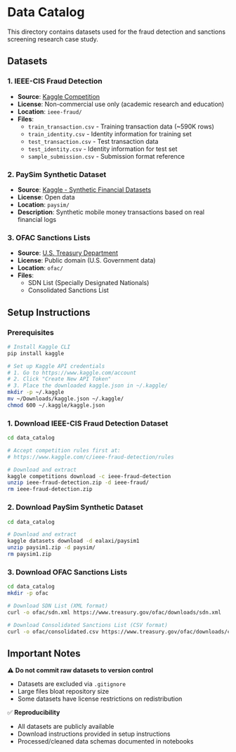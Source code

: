 # Data Catalog

This directory contains datasets used for the fraud detection and sanctions screening research case study.

## Datasets

### 1. IEEE-CIS Fraud Detection

- **Source**: [Kaggle Competition](https://www.kaggle.com/c/ieee-fraud-detection)
- **License**: Non-commercial use only (academic research and education)
- **Location**: `ieee-fraud/`
- **Files**:
  - `train_transaction.csv` - Training transaction data (~590K rows)
  - `train_identity.csv` - Identity information for training set
  - `test_transaction.csv` - Test transaction data
  - `test_identity.csv` - Identity information for test set
  - `sample_submission.csv` - Submission format reference

### 2. PaySim Synthetic Dataset

- **Source**: [Kaggle - Synthetic Financial Datasets](https://www.kaggle.com/datasets/ealaxi/paysim1)
- **License**: Open data
- **Location**: `paysim/`
- **Description**: Synthetic mobile money transactions based on real financial logs

### 3. OFAC Sanctions Lists

- **Source**: [U.S. Treasury Department](https://sanctionssearch.ofac.treas.gov/)
- **License**: Public domain (U.S. Government data)
- **Location**: `ofac/`
- **Files**:
  - SDN List (Specially Designated Nationals)
  - Consolidated Sanctions List

## Setup Instructions

### Prerequisites

```bash
# Install Kaggle CLI
pip install kaggle

# Set up Kaggle API credentials
# 1. Go to https://www.kaggle.com/account
# 2. Click "Create New API Token"
# 3. Place the downloaded kaggle.json in ~/.kaggle/
mkdir -p ~/.kaggle
mv ~/Downloads/kaggle.json ~/.kaggle/
chmod 600 ~/.kaggle/kaggle.json
```

### 1. Download IEEE-CIS Fraud Detection Dataset

```bash
cd data_catalog

# Accept competition rules first at:
# https://www.kaggle.com/c/ieee-fraud-detection/rules

# Download and extract
kaggle competitions download -c ieee-fraud-detection
unzip ieee-fraud-detection.zip -d ieee-fraud/
rm ieee-fraud-detection.zip
```

### 2. Download PaySim Synthetic Dataset

```bash
cd data_catalog

# Download and extract
kaggle datasets download -d ealaxi/paysim1
unzip paysim1.zip -d paysim/
rm paysim1.zip
```

### 3. Download OFAC Sanctions Lists

```bash
cd data_catalog
mkdir -p ofac

# Download SDN List (XML format)
curl -o ofac/sdn.xml https://www.treasury.gov/ofac/downloads/sdn.xml

# Download Consolidated Sanctions List (CSV format)
curl -o ofac/consolidated.csv https://www.treasury.gov/ofac/downloads/consolidated/consolidated.csv
```

## Important Notes

⚠️ **Do not commit raw datasets to version control**

- Datasets are excluded via `.gitignore`
- Large files bloat repository size
- Some datasets have license restrictions on redistribution

✅ **Reproducibility**

- All datasets are publicly available
- Download instructions provided in setup instructions
- Processed/cleaned data schemas documented in notebooks

